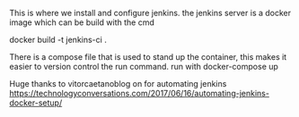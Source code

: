 This is where we install and configure jenkins.
the jenkins server is a docker image which can be build with the cmd

docker build -t jenkins-ci .

There is a compose file that is used to stand up the container, this makes it easier to version control the run command.
run with
docker-compose up




Huge thanks to vitorcaetanoblog on for automating jenkins https://technologyconversations.com/2017/06/16/automating-jenkins-docker-setup/

